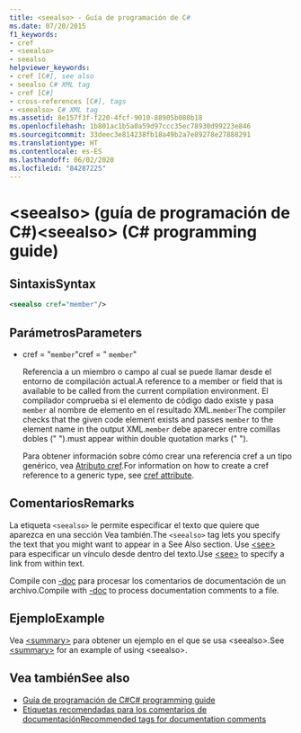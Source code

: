 ```yaml
---
title: <seealso> - Guía de programación de C#
ms.date: 07/20/2015
f1_keywords:
- cref
- <seealso>
- seealso
helpviewer_keywords:
- cref [C#], see also
- seealso C# XML tag
- cref [C#]
- cross-references [C#], tags
- <seealso> C# XML tag
ms.assetid: 8e157f3f-f220-4fcf-9010-88905b080b18
ms.openlocfilehash: 1b801ac1b5a0a59d97ccc35ec78930d99223e846
ms.sourcegitcommit: 33deec3e814238fb18a49b2a7e89278e27888291
ms.translationtype: HT
ms.contentlocale: es-ES
ms.lasthandoff: 06/02/2020
ms.locfileid: "84287225"
---
```

# <a name="seealso-c-programming-guide"></a><span data-ttu-id="0965a-102">\<seealso> (guía de programación de C#)</span><span class="sxs-lookup"><span data-stu-id="0965a-102">\<seealso> (C# programming guide)</span></span>

## <a name="syntax"></a><span data-ttu-id="0965a-103">Sintaxis</span><span class="sxs-lookup"><span data-stu-id="0965a-103">Syntax</span></span>

```xml
<seealso cref="member"/>
```

## <a name="parameters"></a><span data-ttu-id="0965a-104">Parámetros</span><span class="sxs-lookup"><span data-stu-id="0965a-104">Parameters</span></span>

- <span data-ttu-id="0965a-105">cref = "`member`"</span><span class="sxs-lookup"><span data-stu-id="0965a-105">cref = " `member`"</span></span>

  <span data-ttu-id="0965a-106">Referencia a un miembro o campo al cual se puede llamar desde el entorno de compilación actual.</span><span class="sxs-lookup"><span data-stu-id="0965a-106">A reference to a member or field that is available to be called from the current compilation environment.</span></span> <span data-ttu-id="0965a-107">El compilador comprueba si el elemento de código dado existe y pasa `member` al nombre de elemento en el resultado XML.`member`</span><span class="sxs-lookup"><span data-stu-id="0965a-107">The compiler checks that the given code element exists and passes `member` to the element name in the output XML.`member`</span></span> <span data-ttu-id="0965a-108">debe aparecer entre comillas dobles (" ").</span><span class="sxs-lookup"><span data-stu-id="0965a-108">must appear within double quotation marks (" ").</span></span>

  <span data-ttu-id="0965a-109">Para obtener información sobre cómo crear una referencia cref a un tipo genérico, vea [Atributo cref](./cref-attribute.md).</span><span class="sxs-lookup"><span data-stu-id="0965a-109">For information on how to create a cref reference to a generic type, see [cref attribute](./cref-attribute.md).</span></span>

## <a name="remarks"></a><span data-ttu-id="0965a-110">Comentarios</span><span class="sxs-lookup"><span data-stu-id="0965a-110">Remarks</span></span>

<span data-ttu-id="0965a-111">La etiqueta `<seealso>` le permite especificar el texto que quiere que aparezca en una sección Vea también.</span><span class="sxs-lookup"><span data-stu-id="0965a-111">The `<seealso>` tag lets you specify the text that you might want to appear in a See Also section.</span></span> <span data-ttu-id="0965a-112">Use [\<see>](./see.md) para especificar un vínculo desde dentro del texto.</span><span class="sxs-lookup"><span data-stu-id="0965a-112">Use [\<see>](./see.md) to specify a link from within text.</span></span>

<span data-ttu-id="0965a-113">Compile con [-doc](../../language-reference/compiler-options/doc-compiler-option.md) para procesar los comentarios de documentación de un archivo.</span><span class="sxs-lookup"><span data-stu-id="0965a-113">Compile with [-doc](../../language-reference/compiler-options/doc-compiler-option.md) to process documentation comments to a file.</span></span>

## <a name="example"></a><span data-ttu-id="0965a-114">Ejemplo</span><span class="sxs-lookup"><span data-stu-id="0965a-114">Example</span></span>

<span data-ttu-id="0965a-115">Vea [\<summary>](./summary.md) para obtener un ejemplo en el que se usa \<seealso>.</span><span class="sxs-lookup"><span data-stu-id="0965a-115">See [\<summary>](./summary.md) for an example of using \<seealso>.</span></span>

## <a name="see-also"></a><span data-ttu-id="0965a-116">Vea también</span><span class="sxs-lookup"><span data-stu-id="0965a-116">See also</span></span>

- [<span data-ttu-id="0965a-117">Guía de programación de C#</span><span class="sxs-lookup"><span data-stu-id="0965a-117">C# programming guide</span></span>](../index.md)
- [<span data-ttu-id="0965a-118">Etiquetas recomendadas para los comentarios de documentación</span><span class="sxs-lookup"><span data-stu-id="0965a-118">Recommended tags for documentation comments</span></span>](./recommended-tags-for-documentation-comments.md)
